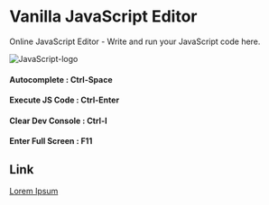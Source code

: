 # Vanilla JavaScript Editor

Online JavaScript Editor - Write and run your JavaScript code here.

![JavaScript-logo](https://user-images.githubusercontent.com/62372310/115140792-b4730300-a056-11eb-9770-9336eddbcc31.png)


#### Autocomplete      : Ctrl-Space
#### Execute JS Code   : Ctrl-Enter
#### Clear Dev Console : Ctrl-I
#### Enter Full Screen : F11

## Link

[Lorem Ipsum](https://pip.pypa.io/en/stable/)

